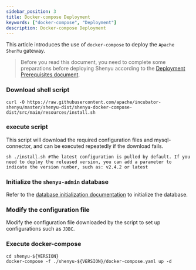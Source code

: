 ```yaml
---
sidebar_position: 3
title: Docker-compose Deployment
keywords: ["docker-compose", "Deployment"]
description: Docker-compose Deployment
---
```


This article introduces the use of `docker-compose` to deploy the `Apache ShenYu` gateway.

> Before you read this document, you need to complete some preparations before deploying Shenyu according to the [Deployment Prerequisites document](./deployment-before.md).

### Download shell script

```shell
curl -O https://raw.githubusercontent.com/apache/incubator-shenyu/master/shenyu-dist/shenyu-docker-compose-dist/src/main/resources/install.sh
```

### execute script

This script will download the required configuration files and mysql-connector, and can be executed repeatedly if the download fails.

```shell
sh ./install.sh #The latest configuration is pulled by default. If you need to deploy the released version, you can add a parameter to indicate the version number, such as: v2.4.2 or latest
```

### Initialize the `shenyu-admin` database

Refer to the [database initialization documentation](./deployment-before.md#database-initialize) to initialize the database.

### Modify the configuration file

Modify the configuration file downloaded by the script to set up configurations such as `JDBC`.

### Execute docker-compose

```shell
cd shenyu-${VERSION}
docker-compose -f ./shenyu-${VERSION}/docker-compose.yaml up -d
```

